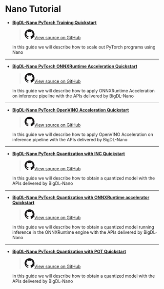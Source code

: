 # Nano Tutorial
- [**BigDL-Nano PyTorch Training Quickstart**](./pytorch_train_quickstart.html)

    > ![](../../../../image/GitHub-Mark-32px.png)[View source on GitHub][Nano_pytorch_training]

    In this guide we will describe how to scale out PyTorch programs using Nano

---------------------------

- [**BigDL-Nano PyTorch ONNXRuntime Acceleration Quickstart**](./pytorch_onnxruntime.html)

    > ![](../../../../image/GitHub-Mark-32px.png)[View source on GitHub][Nano_pytorch_onnxruntime]

    In this guide we will describe how to apply ONNXRuntime Acceleration on inference pipeline with the APIs delivered by BigDL-Nano

---------------------------

- [**BigDL-Nano PyTorch OpenVINO Acceleration Quickstart**](./pytorch_openvino.html)

    > ![](../../../../image/GitHub-Mark-32px.png)[View source on GitHub][Nano_pytorch_openvino]

    In this guide we will describe how to apply OpenVINO Acceleration on inference pipeline with the APIs delivered by BigDL-Nano

---------------------------

- [**BigDL-Nano PyTorch Quantization with INC Quickstart**](./pytorch_quantization_inc.html)

    > ![](../../../../image/GitHub-Mark-32px.png)[View source on GitHub][Nano_pytorch_Quantization_inc]

    In this guide we will describe how to obtain a quantized model with the APIs delivered by BigDL-Nano

---------------------------

- [**BigDL-Nano PyTorch Quantization with ONNXRuntime accelerator Quickstart**](./pytorch_quantization_inc_onnx.html)

    > ![](../../../../image/GitHub-Mark-32px.png)[View source on GitHub][Nano_pytorch_quantization_inc_onnx]

    In this guide we will describe how to obtain a quantized model running inference in the ONNXRuntime engine with the APIs delivered by BigDL-Nano

---------------------------

- [**BigDL-Nano PyTorch Quantization with POT Quickstart**](./pytorch_quantization_openvino.html)

    > ![](../../../../image/GitHub-Mark-32px.png)[View source on GitHub][Nano_pytorch_quantization_openvino]

    In this guide we will describe how to obtain a quantized model with the APIs delivered by BigDL-Nano

[Nano_pytorch_training]: <https://github.com/intel-analytics/BigDL/blob/main/python/nano/notebooks/pytorch/cifar10/nano-trainer-example.ipynb>
[Nano_pytorch_onnxruntime]: <https://github.com/y199387/BigDL/tree/add-nano-quick-start-doc/python/nano/notebooks/pytorch/tutorial/pytorch_inference_onnx.ipynb>
[Nano_pytorch_openvino]: <https://github.com/y199387/BigDL/tree/add-nano-quick-start-doc/python/nano/notebooks/pytorch/tutorial/pytorch_inference_openvino.ipynb>
[Nano_pytorch_Quantization_inc]: <https://github.com/y199387/BigDL/tree/add-nano-quick-start-doc/python/nano/notebooks/pytorch/tutorial/pytorch_quantization_inc.ipynb>
[Nano_pytorch_quantization_inc_onnx]: <https://github.com/y199387/BigDL/tree/add-nano-quick-start-doc/python/nano/notebooks/pytorch/tutorial/pytorch_quantization_inc.ipynb>
[Nano_pytorch_quantization_openvino]: <https://github.com/y199387/BigDL/tree/add-nano-quick-start-doc/python/nano/notebooks/pytorch/tutorial/pytorch_quantization_openvino.ipynb>
